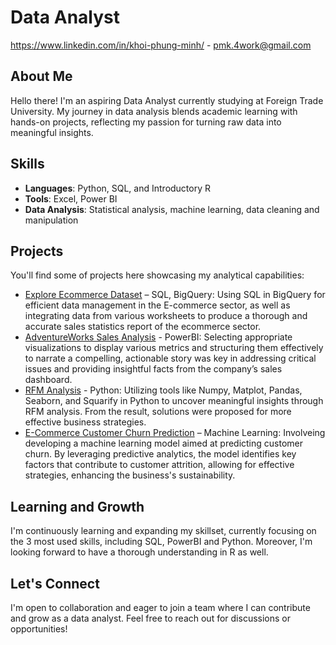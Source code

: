 # Data Analyst 
https://www.linkedin.com/in/khoi-phung-minh/ - pmk.4work@gmail.com

## About Me
Hello there! I'm an aspiring Data Analyst currently studying at Foreign Trade University. My journey in data analysis blends academic learning with hands-on projects, reflecting my passion for turning raw data into meaningful insights.

## Skills
- **Languages**: Python, SQL, and Introductory R
- **Tools**: Excel, Power BI
- **Data Analysis**: Statistical analysis, machine learning, data cleaning and manipulation

## Projects
You'll find some of projects here showcasing my analytical capabilities:
- [Explore Ecommerce Dataset](https://github.com/khoiphungminh/Explore-E-Commerce-Dataset) – SQL, BigQuery: 
Using SQL in BigQuery for efficient data management in the E-commerce sector, as well as integrating data from various worksheets to produce a thorough and accurate sales statistics report of the ecommerce sector.
- [AdventureWorks Sales Analysis](https://github.com/khoiphungminh/Adventure-Works-Sales-Dashboard) - PowerBI: 
Selecting appropriate visualizations to display various metrics and structuring them effectively to narrate a compelling, actionable story was key in addressing critical issues and providing insightful facts from the company’s sales dashboard.
- [RFM Analysis](https://github.com/khoiphungminh/Retail-Customer-RFM-Analysis) - Python: 
Utilizing tools like Numpy, Matplot, Pandas, Seaborn, and Squarify in Python to uncover meaningful insights through RFM analysis. From the result, solutions were proposed for more effective business strategies.
- [E-Commerce Customer Churn Prediction](https://github.com/khoiphungminh/E-Commerce-Customer-Churn-Analysis) – Machine Learning: 
Involveing developing a machine learning model aimed at predicting customer churn. By leveraging predictive analytics, the model identifies key factors that contribute to customer attrition, allowing for effective strategies, enhancing the business's sustainability.


## Learning and Growth
I'm continuously learning and expanding my skillset, currently focusing on the 3 most used skills, including SQL, PowerBI and Python. Moreover, I'm looking forward to have a thorough understanding in R as well.

## Let's Connect
I'm open to collaboration and eager to join a team where I can contribute and grow as a data analyst. Feel free to reach out for discussions or opportunities!
